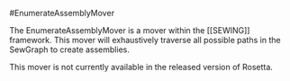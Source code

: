 #EnumerateAssemblyMover

The EnumerateAssemblyMover is a mover within the [[SEWING]] framework. This mover will exhaustively traverse all possible paths in the SewGraph to create assemblies.

This mover is not currently available in the released version of Rosetta.


